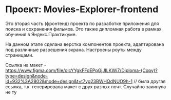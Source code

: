 # Проект: Movies-Explorer-frontend

Это вторая часть (фронтенд) проекта по разработке приложения для поиска и сохранения фильмов. Это также дипломная работа в рамках обучения в Яндекс.Практикуме. 

На данном этапе сделана верстка компонентов проекта, адаптирована под различные разрешения экрана. Настроены роуты между страницами.

Ссылка на макет - https://www.figma.com/file/olcYYgkFFdEPpGjJILKWi7/Diploma-(Copy)?type=design&node-id=932%3A2802&mode=design&t=t7vg23BWHQdNUO9h-1 // была другая ссылка, т.к. генерировала макет с друх разных почт. Случайно закинула не ту





